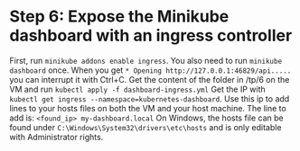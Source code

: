 # Step 6: Expose the Minikube dashboard with an ingress controller
First, run ```minikube addons enable ingress```. You also need to run ```minikube dashboard``` once. When you get ```* Opening http://127.0.0.1:46829/api.....``` you can interrupt it with Ctrl+C.
Get the content of the folder in /tp/6 on the VM and run ```kubectl apply -f dashboard-ingress.yml```
Get the IP with ```kubectl get ingress --namespace=kubernetes-dashboard```. Use this ip to add lines to your hosts files on both the VM and your host machine. 
The line to add is: ```<found_ip> my-dashboard.local```
On Windows, the hosts file can be found under ```C:\Windows\System32\drivers\etc\hosts``` and is only editable with Administrator rights.